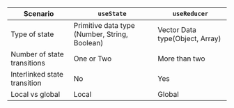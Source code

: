 | Scenario | `useState` | `useReducer` |
| -------- | ---------- | ------------ |
| Type of state | Primitive data type (Number, String, Boolean) | Vector Data type(Object, Array) |
| Number of state transitions | One or Two | More than two |
| Interlinked state transition | No | Yes |
| Local vs global | Local | Global |

